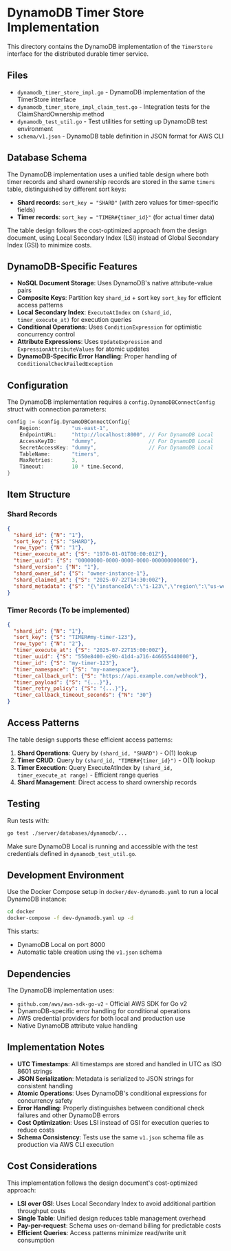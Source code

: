 # DynamoDB Timer Store Implementation

This directory contains the DynamoDB implementation of the `TimerStore` interface for the distributed durable timer service.

## Files

- `dynamodb_timer_store_impl.go` - DynamoDB implementation of the TimerStore interface
- `dynamodb_timer_store_impl_claim_test.go` - Integration tests for the ClaimShardOwnership method
- `dynamodb_test_util.go` - Test utilities for setting up DynamoDB test environment
- `schema/v1.json` - DynamoDB table definition in JSON format for AWS CLI

## Database Schema

The DynamoDB implementation uses a unified table design where both timer records and shard ownership records are stored in the same `timers` table, distinguished by different sort keys:

- **Shard records**: `sort_key = "SHARD"` (with zero values for timer-specific fields)
- **Timer records**: `sort_key = "TIMER#{timer_id}"` (for actual timer data)

The table design follows the cost-optimized approach from the design document, using Local Secondary Index (LSI) instead of Global Secondary Index (GSI) to minimize costs.

## DynamoDB-Specific Features

- **NoSQL Document Storage**: Uses DynamoDB's native attribute-value pairs
- **Composite Keys**: Partition key `shard_id` + sort key `sort_key` for efficient access patterns
- **Local Secondary Index**: `ExecuteAtIndex` on `(shard_id, timer_execute_at)` for execution queries
- **Conditional Operations**: Uses `ConditionExpression` for optimistic concurrency control
- **Attribute Expressions**: Uses `UpdateExpression` and `ExpressionAttributeValues` for atomic updates
- **DynamoDB-Specific Error Handling**: Proper handling of `ConditionalCheckFailedException`

## Configuration

The DynamoDB implementation requires a `config.DynamoDBConnectConfig` struct with connection parameters:

```go
config := &config.DynamoDBConnectConfig{
    Region:          "us-east-1",
    EndpointURL:     "http://localhost:8000", // For DynamoDB Local
    AccessKeyID:     "dummy",                 // For DynamoDB Local
    SecretAccessKey: "dummy",                 // For DynamoDB Local
    TableName:       "timers",
    MaxRetries:      3,
    Timeout:         10 * time.Second,
}
```

## Item Structure

### Shard Records
```json
{
  "shard_id": {"N": "1"},
  "sort_key": {"S": "SHARD"},
  "row_type": {"N": "1"},
  "timer_execute_at": {"S": "1970-01-01T00:00:01Z"},
  "timer_uuid": {"S": "00000000-0000-0000-0000-000000000000"},
  "shard_version": {"N": "1"},
  "shard_owner_id": {"S": "owner-instance-1"},
  "shard_claimed_at": {"S": "2025-07-22T14:30:00Z"},
  "shard_metadata": {"S": "{\"instanceId\":\"i-123\",\"region\":\"us-west-2\"}"}
}
```

### Timer Records (To be implemented)
```json
{
  "shard_id": {"N": "1"},
  "sort_key": {"S": "TIMER#my-timer-123"},
  "row_type": {"N": "2"},
  "timer_execute_at": {"S": "2025-07-22T15:00:00Z"},
  "timer_uuid": {"S": "550e8400-e29b-41d4-a716-446655440000"},
  "timer_id": {"S": "my-timer-123"},
  "timer_namespace": {"S": "my-namespace"},
  "timer_callback_url": {"S": "https://api.example.com/webhook"},
  "timer_payload": {"S": "{...}"},
  "timer_retry_policy": {"S": "{...}"},
  "timer_callback_timeout_seconds": {"N": "30"}
}
```

## Access Patterns

The table design supports these efficient access patterns:

1. **Shard Operations**: Query by `(shard_id, "SHARD")` - O(1) lookup
2. **Timer CRUD**: Query by `(shard_id, "TIMER#{timer_id}")` - O(1) lookup  
3. **Timer Execution**: Query ExecuteAtIndex by `(shard_id, timer_execute_at range)` - Efficient range queries
4. **Shard Management**: Direct access to shard ownership records

## Testing

Run tests with:
```bash
go test ./server/databases/dynamodb/...
```

Make sure DynamoDB Local is running and accessible with the test credentials defined in `dynamodb_test_util.go`.

## Development Environment

Use the Docker Compose setup in `docker/dev-dynamodb.yaml` to run a local DynamoDB instance:

```bash
cd docker
docker-compose -f dev-dynamodb.yaml up -d
```

This starts:
- DynamoDB Local on port 8000
- Automatic table creation using the `v1.json` schema

## Dependencies

The DynamoDB implementation uses:
- `github.com/aws/aws-sdk-go-v2` - Official AWS SDK for Go v2
- DynamoDB-specific error handling for conditional operations
- AWS credential providers for both local and production use
- Native DynamoDB attribute value handling

## Implementation Notes

- **UTC Timestamps**: All timestamps are stored and handled in UTC as ISO 8601 strings
- **JSON Serialization**: Metadata is serialized to JSON strings for consistent handling
- **Atomic Operations**: Uses DynamoDB's conditional expressions for concurrency safety
- **Error Handling**: Properly distinguishes between conditional check failures and other DynamoDB errors
- **Cost Optimization**: Uses LSI instead of GSI for execution queries to reduce costs
- **Schema Consistency**: Tests use the same `v1.json` schema file as production via AWS CLI execution

## Cost Considerations

This implementation follows the design document's cost-optimized approach:
- **LSI over GSI**: Uses Local Secondary Index to avoid additional partition throughput costs
- **Single Table**: Unified design reduces table management overhead
- **Pay-per-request**: Schema uses on-demand billing for predictable costs
- **Efficient Queries**: Access patterns minimize read/write unit consumption 